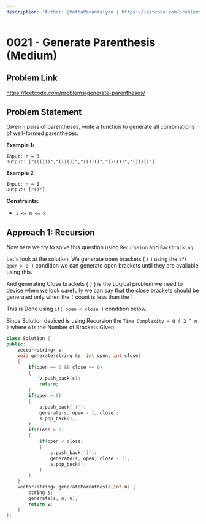 ```yaml
---
description: 'Author: @VetlaPavanKalyan | https://leetcode.com/problems/generate-parentheses/'
---
```


# 0021 - Generate Parenthesis (Medium)

## Problem Link

https://leetcode.com/problems/generate-parentheses/

## Problem Statement

Given `n` pairs of parentheses, write a function to generate all combinations of well-formed parentheses.

**Example 1:**

```
Input: n = 3
Output: ["((()))","(()())","(())()","()(())","()()()"]
```

**Example 2:**

```
Input: n = 1
Output: ["()"]
```

**Constraints:**

- `1 <= n <= 8`

## Approach 1: Recursion

Now here we try to solve this question using `Recurssion` and `Backtracking`.

Let's look at the solution, We generate open brackets ( `(` ) using the `if( open > 0 )` condition we can generate open brackets until they are available using this.

And generating Close brackets ( `)` ) is the Logical problem we need to device when we look carefully we can say that the close brackets should be generated only when the `(` count is less than the `)`.

This is Done using `if( open < close )` condition below.

Since Solution deviced is using Recursion the `Time Complexity = O ( 2 ^ n )` where `n` is the Number of Brackets Given.

<Tabs>
<TabItem value="cpp" label="C++">
<SolutionAuthor name="@wingkwong"/>

```cpp
class Solution {
public:
    vector<string> v;
    void generate(string &s, int open, int close)
    {
        if(open == 0 && close == 0)
        {
            v.push_back(s);
            return;
        }
        if(open > 0)
        {
            s.push_back('(');
            generate(s, open - 1, close);
            s.pop_back();
        }
        if(close > 0)
        {
            if(open < close)
            {
                s.push_back(')');
                generate(s, open, close - 1);
                s.pop_back();
            }
        }
    }
    vector<string> generateParenthesis(int n) {
        string s;
        generate(s, n, n);
        return v;
    }
};
```
</TabItem>
</Tabs>


